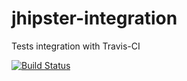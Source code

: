 # jhipster-integration
Tests integration with Travis-CI

[![Build Status](https://travis-ci.org/pascalgrimaud/jhipster-integration.svg?branch=master)](https://travis-ci.org/pascalgrimaud/jhipster-integration)
